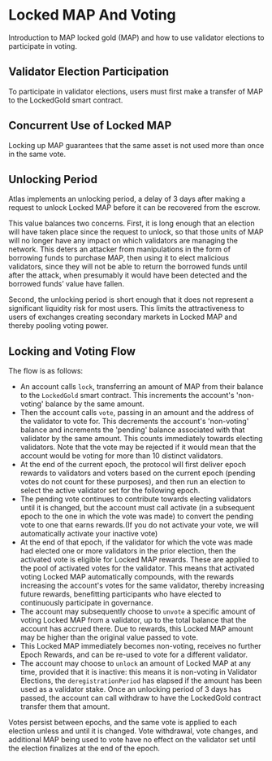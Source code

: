 # Locked MAP And Voting

Introduction to MAP locked gold (MAP) and how to use validator elections to participate in voting.

## Validator Election Participation

To participate in validator elections, users must first make a transfer of MAP to the LockedGold smart contract.

## Concurrent Use of Locked MAP

Locking up MAP guarantees that the same asset is not used more than once in the same vote.

## Unlocking Period

Atlas implements an unlocking period, a delay of 3 days after making a request to unlock Locked MAP before it can be recovered from the escrow.

This value balances two concerns. First, it is long enough that an election will have taken place since the request to unlock, so that those units of MAP will no longer have any impact on which validators are managing the network. This deters an attacker from manipulations in the form of borrowing funds to purchase MAP, then using it to elect malicious validators, since they will not be able to return the borrowed funds until after the attack, when presumably it would have been detected and the borrowed funds’ value have fallen.

Second, the unlocking period is short enough that it does not represent a significant liquidity risk for most users. This limits the attractiveness to users of exchanges creating secondary markets in Locked MAP and thereby pooling voting power.

## Locking and Voting Flow

The flow is as follows:

- An account calls `lock`, transferring an amount of MAP from their balance to the `LockedGold` smart contract. This increments the account's 'non-voting' balance by the same amount.
- Then the account calls `vote`, passing in an amount and the address of the validator to vote for. This decrements the account's 'non-voting' balance and increments the 'pending' balance associated with that validator by the same amount. This counts immediately towards electing validators. Note that the vote may be rejected if it would mean that the account would be voting for more than 10 distinct validators.
- At the end of the current epoch, the protocol will first deliver epoch rewards to validators and voters based on the current epoch (pending votes do not count for these purposes), and then run an election to select the active validator set for the following epoch.
- The pending vote continues to contribute towards electing validators until it is changed, but the account must call activate (in a subsequent epoch to the one in which the vote was made) to convert the pending vote to one that earns rewards.(If you do not activate your vote, we will automatically activate your inactive vote)
- At the end of that epoch, if the validator for which the vote was made had elected one or more validators in the prior election, then the activated vote is eligible for Locked MAP rewards. These are applied to the pool of activated votes for the validator. This means that activated voting Locked MAP automatically compounds, with the rewards increasing the account's votes for the same validator, thereby increasing future rewards, benefitting participants who have elected to continuously participate in governance.
- The account may subsequently choose to `unvote` a specific amount of voting Locked MAP from a validator, up to the total balance that the account has accrued there. Due to rewards, this Locked MAP amount may be higher than the original value passed to vote.
- This Locked MAP immediately becomes non-voting, receives no further Epoch Rewards, and can be re-used to vote for a different validator.
- The account may choose to `unlock` an amount of Locked MAP at any time, provided that it is inactive: this means it is non-voting in Validator Elections, the `deregistrationPeriod` has elapsed if the amount has been used as a validator stake. Once an unlocking period of 3 days has passed, the account can call withdraw to have the LockedGold contract transfer them that amount.

Votes persist between epochs, and the same vote is applied to each election unless and until it is changed. Vote withdrawal, vote changes, and additional MAP being used to vote have no effect on the validator set until the election finalizes at the end of the epoch.
